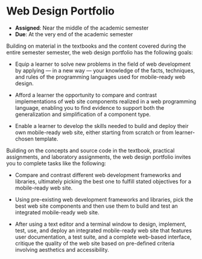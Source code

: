 # Web Design Portfolio

- **Assigned**: Near the middle of the academic semester
- **Due**: At the very end of the academic semester

Building on material in the textbooks and the content covered during the entire
semester semester, the web design portfolio has the following goals:

- Equip a learner to solve new problems in the field of web development by
  applying &mdash; in a new way &mdash; your knowledge of the facts, techniques,
  and rules of the programming languages used for mobile-ready web design.

- Afford a learner the opportunity to compare and contrast implementations of
  web site components realized in a web programming language, enabling you to
  find evidence to support both the generalization and simplification of a
  component type.

- Enable a learner to develop the skills needed to build and deploy their own
  mobile-ready web site, either starting from scratch or from learner-chosen
  template.

Building on the concepts and source code in the textbook, practical assignments,
and laboratory assignments, the web design portfolio invites you to complete
tasks like the following:

- Compare and contrast different web development frameworks and libraries,
  ultimately picking the best one to fulfill stated objectives for a
  mobile-ready web site.

- Using pre-existing web development frameworks and libraries, pick the best web
  site components and then use them to build and test an integrated mobile-ready
  web site.

- After using a text editor and a terminal window to design, implement, test,
  use, and deploy an integrated mobile-ready web site that features user
  documentation, a test suite, and a complete web-based interface, critique the
  quality of the web site based on pre-defined criteria involving aesthetics and
  accessibility.
